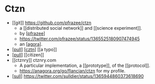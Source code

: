 # Ctzn

- [[git]] https://github.com/pfrazee/ctzn
  - a [[distributed social network]] and [[science experiment]].
  - by [[pfrazee]]
  - https://twitter.com/pfrazee/status/1365525180907474945
  - an [[agora]].
- [[pull]] [[cztn]] [[a typo]]
- [[pull]] [[citizen]]
- [[ctznry]] ctznry.com
  - A particular implementation, a [[prototype]], of the [[protocol]].
  - <https://anagora.org/go/flancian/ctzn> for my profile.
- [[sull]] https://twitter.com/sulldier/status/1365944860373618690

[//begin]: # "Autogenerated link references for markdown compatibility"
[pfrazee]: pfrazee "Pfrazee"
[agora]: agora "Agora"
[pull]: pull "Pull"
[cztn]: cztn "Cztn"
[sull]: sull "Sull"
[//end]: # "Autogenerated link references"